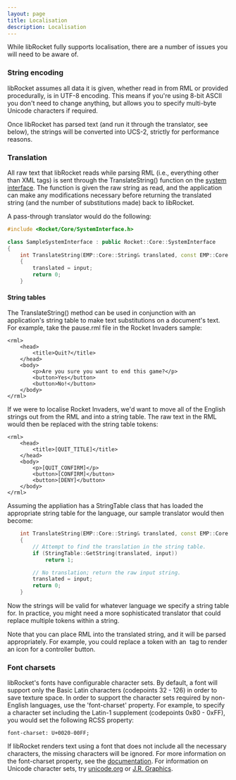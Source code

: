 ```yaml
---
layout: page
title: Localisation
description: Localisation
---
```


While libRocket fully supports localisation, there are a number of issues you will need to be aware of.

### String encoding

libRocket assumes all data it is given, whether read in from RML or provided procedurally, is in UTF-8 encoding. This means if you're using 8-bit ASCII you don't need to change anything, but allows you to specify multi-byte Unicode characters if required.

Once libRocket has parsed text (and run it through the translator, see below), the strings will be converted into UCS-2, strictly for performance reasons.

### Translation

All raw text that libRocket reads while parsing RML (i.e., everything other than XML tags) is sent through the TranslateString() function on the [system interface](cpp_manual/interfaces.html#the-system-interface). The function is given the raw string as read, and the application can make any modifications necessary before returning the translated string (and the number of substitutions made) back to libRocket.

A pass-through translator would do the following:

```cpp
#include <Rocket/Core/SystemInterface.h>

class SampleSystemInterface : public Rocket::Core::SystemInterface
{
	int TranslateString(EMP::Core::String& translated, const EMP::Core::String& input)
	{
		translated = input;
		return 0;
	}
```

#### String tables

The TranslateString() method can be used in conjunction with an application's string table to make text substitutions on a document's text. For example, take the pause.rml file in the Rocket Invaders sample:

```
<rml>
	<head>
		<title>Quit?</title>
	</head>
	<body>
		<p>Are you sure you want to end this game?</p>
		<button>Yes</button>
		<button>No!</button>
	</body>
</rml>
```

If we were to localise Rocket Invaders, we'd want to move all of the English strings out from the RML and into a string table. The raw text in the RML would then be replaced with the string table tokens:

```
<rml>
	<head>
		<title>[QUIT_TITLE]</title>
	</head>
	<body>
		<p>[QUIT_CONFIRM]</p>
		<button>[CONFIRM]</button>
		<button>[DENY]</button>
	</body>
</rml>
```

Assuming the appliation has a StringTable class that has loaded the appropriate string table for the language, our sample translator would then become:

```cpp
	int TranslateString(EMP::Core::String& translated, const EMP::Core::String& input)
	{
		// Attempt to find the translation in the string table.
		if (StringTable::GetString(translated, input))
			return 1;

		// No translation; return the raw input string.
		translated = input;
		return 0;
	}
```

Now the strings will be valid for whatever language we specify a string table for. In practice, you might need a more sophisticated translator that could replace multiple tokens within a string.

Note that you can place RML into the translated string, and it will be parsed appropriately. For example, you could replace a token with an <img> tag to render an icon for a controller button.

### Font charsets

libRocket's fonts have configurable character sets. By default, a font will support only the Basic Latin characters (codepoints 32 - 126) in order to save texture space. In order to support the character sets required by non-English languages, use the 'font-charset' property. For example, to specify a character set including the Latin-1 supplement (codepoints 0x80 - 0xFF), you would set the following RCSS property:

```
font-charset: U+0020-00FF;
```

If libRocket renders text using a font that does not include all the necessary characters, the missing characters will be ignored. For more information on the font-charset property, see the [documentation](rcss/fonts.html#font-charset-the-font-charset-property). For information on Unicode character sets, try [unicode.org](http://unicode.org/charts) or [J.R. Graphics](http://jrgraphix.net/research/unicode_blocks.php). 